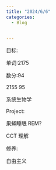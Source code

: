 ```yaml
---
title: "2024/6/6"
categories:
  - Blog


---
```


目标:

单词:2175

数分:94

2155	95



系统生物学



Project:

果蝇睡眠	REM?

CCT	理解



修养:

自由主义